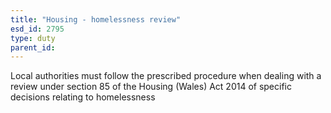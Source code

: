 ```yaml
---
title: "Housing - homelessness review"
esd_id: 2795
type: duty
parent_id:  
---
```


Local authorities must follow the prescribed procedure when dealing with a review under section 85 of the Housing (Wales) Act 2014 of specific decisions relating to homelessness

